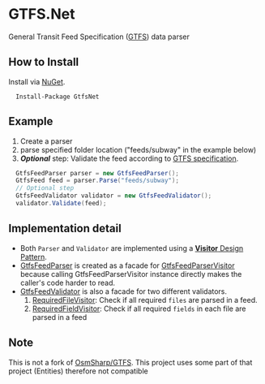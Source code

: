 # GTFS.Net
General Transit Feed Specification ([GTFS](https://developers.google.com/transit/gtfs/)) data parser

## How to Install
Install via [NuGet](https://www.nuget.org/packages/GtfsNet).
```
  Install-Package GtfsNet
```
## Example
1. Create a parser
2. parse specified folder location ("feeds/subway" in the example below)
3. ***Optional*** step: Validate the feed according to [GTFS specification](https://developers.google.com/transit/gtfs/reference).
```c#
  GtfsFeedParser parser = new GtfsFeedParser();
  GtfsFeed feed = parser.Parse("feeds/subway");
  // Optional step
  GtfsFeedValidator validator = new GtfsFeedValidator();
  validator.Validate(feed);
```

## Implementation detail
* Both `Parser` and `Validator` are implemented using a [**Visitor** Design Pattern](https://en.wikipedia.org/wiki/Visitor_pattern).
* [GtfsFeedParser](https://github.com/dance2die/GTFS.Net/blob/master/Project.Gtfs.Net/Project.GtfsNet/Parsers/GtfsFeedParser.cs) is created as a facade for [GtfsFeedParserVisitor](https://github.com/dance2die/GTFS.Net/blob/master/Project.Gtfs.Net/Project.GtfsNet/Visitors/GtfsFeedParserVisitor.cs) because calling GtfsFeedParserVisitor instance directly makes the caller's code harder to read.
* [GtfsFeedValidator](https://github.com/dance2die/GTFS.Net/blob/master/Project.Gtfs.Net/Project.GtfsNet/GtfsFeedValidator.cs) is also a facade for two different validators.
  1. [RequiredFileVisitor](https://github.com/dance2die/GTFS.Net/blob/master/Project.Gtfs.Net/Project.GtfsNet/Visitors/RequiredFileVisitor.cs): Check if all required `files` are parsed in a feed.
  2. [RequiredFieldVisitor](https://github.com/dance2die/GTFS.Net/blob/master/Project.Gtfs.Net/Project.GtfsNet/Visitors/RequiredFieldVisitor.cs): Check if all required `fields` in each file are parsed in a feed

## Note
This is not a fork of [OsmSharp/GTFS](https://github.com/OsmSharp/GTFS). 
This project uses some part of that project (Entities) therefore not compatible


